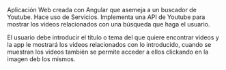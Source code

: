 Aplicación Web creada con Angular que asemeja a un buscador de Youtube. Hace uso de Servicios.
Implementa una API de Youtube para mostrar los videos relacionados con una búsqueda que haga el usuario.

El usuario debe introducir el título o tema del que quiere encontrar videos y la app le mostrará los videos relacionados con lo introducido, cuando se muestran los videos también se permite acceder a ellos clickando en la imagen deb los mismos.